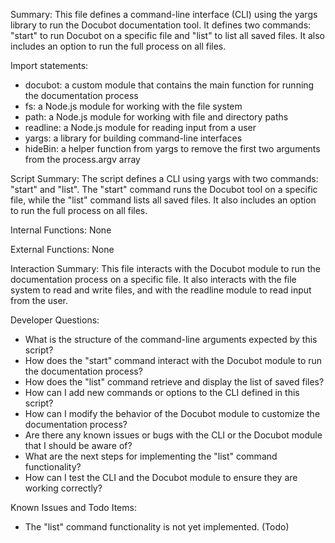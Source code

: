 Summary:
This file defines a command-line interface (CLI) using the yargs library to run the Docubot documentation tool. It defines two commands: "start" to run Docubot on a specific file and "list" to list all saved files. It also includes an option to run the full process on all files.

Import statements:
- docubot: a custom module that contains the main function for running the documentation process
- fs: a Node.js module for working with the file system
- path: a Node.js module for working with file and directory paths
- readline: a Node.js module for reading input from a user
- yargs: a library for building command-line interfaces
- hideBin: a helper function from yargs to remove the first two arguments from the process.argv array

Script Summary:
The script defines a CLI using yargs with two commands: "start" and "list". The "start" command runs the Docubot tool on a specific file, while the "list" command lists all saved files. It also includes an option to run the full process on all files.

Internal Functions:
None

External Functions:
None

Interaction Summary:
This file interacts with the Docubot module to run the documentation process on a specific file. It also interacts with the file system to read and write files, and with the readline module to read input from the user.

Developer Questions:
- What is the structure of the command-line arguments expected by this script?
- How does the "start" command interact with the Docubot module to run the documentation process?
- How does the "list" command retrieve and display the list of saved files?
- How can I add new commands or options to the CLI defined in this script?
- How can I modify the behavior of the Docubot module to customize the documentation process?
- Are there any known issues or bugs with the CLI or the Docubot module that I should be aware of?
- What are the next steps for implementing the "list" command functionality?
- How can I test the CLI and the Docubot module to ensure they are working correctly? 

Known Issues and Todo Items:
- The "list" command functionality is not yet implemented. (Todo)